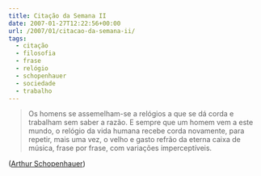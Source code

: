 ```yaml
---
title: Citação da Semana II
date: 2007-01-27T12:22:56+00:00
url: /2007/01/citacao-da-semana-ii/
tags:
  - citação
  - filosofia
  - frase
  - relógio
  - schopenhauer
  - sociedade
  - trabalho
---
```


> Os homens se assemelham-se a relógios a que se dá corda e trabalham sem saber a razão. E sempre que um homem vem a este mundo, o relógio da vida humana recebe corda novamente, para repetir, mais uma vez, o velho e gasto refrão da eterna caixa de música, frase por frase, com variações imperceptíveis.

([Arthur Schopenhauer][1])

[1]: http://pt.wikipedia.org/wiki/Schopenhauer
